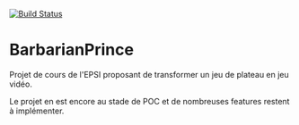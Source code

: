 [![Build Status](https://travis-ci.org/robinstraub/barbarianprince.svg?branch=master)](https://travis-ci.org/robinstraub/barbarianprince)

# BarbarianPrince

Projet de cours de l'EPSI proposant de transformer un jeu de plateau en jeu vidéo.

Le projet en est encore au stade de POC et de nombreuses features restent à implémenter.